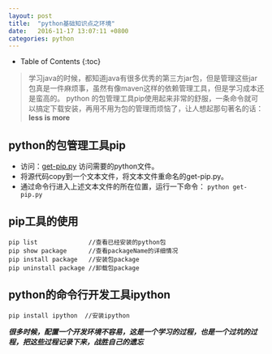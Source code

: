 ```yaml
---
layout: post
title:  "python基础知识点之环境"
date:	2016-11-17 13:07:11 +0800
categories: python
---
```


* Table of Contents
{:toc}

> 学习java的时候，都知道java有很多优秀的第三方jar包，但是管理这些jar包真是一件麻烦事，虽然有像maven这样的依赖管理工具，但是学习成本还是蛮高的。
> python 的包管理工具pip使用起来非常的舒服，一条命令就可以搞定下载安装，再用不用为包的管理而烦恼了，让人想起那句著名的话：**less is more**

## python的包管理工具pip

* 访问：[get-pip.py](https://bootstrap.pypa.io/get-pip.py) 访问需要的python文件。
* 将源代码copy到一个文本文件，将文本文件重命名的get-pip.py。
* 通过命令行进入上述文本文件的所在位置，运行一下命令： `python get-pip.py`    

## pip工具的使用

	pip list              //查看已经安装的python包
    pip show package      //查看packageName的详细情况
	pip install package   //安装包package
	pip uninstall package //卸载包package
   
## python的命令行开发工具ipython

	pip install ipython  //安装ipython

***很多时候，配置一个开发环境不容易，这是一个学习的过程，也是一个过坑的过程，把这些过程记录下来，战胜自己的遗忘***